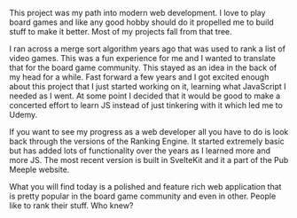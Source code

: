 This project was my path into modern web development. I love to play board games and like any good hobby should do it propelled me to build stuff to make it better. Most of my projects fall from that tree.

I ran across a merge sort algorithm years ago that was used to rank a list of video games. This was a fun experience for me and I wanted to translate that for the board game community. This stayed as an idea in the back of my head for a while. Fast forward a few years and I got excited enough about this project that I just started working on it, learning what JavaScript I needed as I went. At some point I decided that it would be good to make a concerted effort to learn JS instead of just tinkering with it which led me to Udemy.

If you want to see my progress as a web developer all you have to do is look back through the versions of the Ranking Engine. It started extremely basic but has added lots of functionality over the years as I learned more and more JS. The most recent version is built in SvelteKit and it a part of the Pub Meeple website.

What you will find today is a polished and feature rich web application that is pretty popular in the board game community and even in other. People like to rank their stuff. Who knew?

